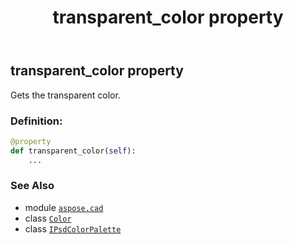 ﻿---
title: transparent_color property
second_title: Aspose.CAD for Python via .NET API References
description: 
type: docs
weight: 130
url: /python-net/aspose.cad/ipsdcolorpalette/transparent_color/
is_root: false
---

## transparent_color property


Gets the transparent color.
### Definition:
```python
@property
def transparent_color(self):
    ...
```

### See Also
* module [`aspose.cad`](../../)
* class [`Color`](/cad/python-net/aspose.cad/color)
* class [`IPsdColorPalette`](/cad/python-net/aspose.cad/ipsdcolorpalette)
